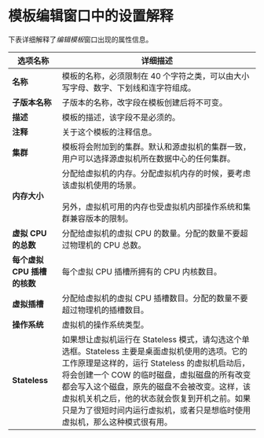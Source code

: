 # 模板编辑窗口中的设置解释

下表详细解释了*编辑模板*窗口出现的属性信息。

|选项名称|详细描述|
|--------|--------|
|**名称**|模板的名称，必须限制在 40 个字符之类，可以由大小写字母、数字、下划线和连字符组成。|
|**子版本名称**|子版本的名称，改字段在模板创建后将不可变。|
|**描述**|模板的描述，该字段不是必须的。|
|**注释**|关于这个模板的注释信息。|
|**集群**|模板将会附加到的集群。默认和源虚拟机的集群一致，用户可以选择源虚拟机所在数据中心的任何集群。|
|**内存大小**|分配给虚拟机的内存。分配虚拟机内存的时候，要考虑该虚拟机使用的场景。<br/><br/>另外，虚拟机可用的内存也受虚拟机内部操作系统和集群兼容版本的限制。|
|**虚拟 CPU 的总数**|分配给虚拟机的虚拟 CPU 的数量。分配的数量不要超过物理机的 CPU 总数。|
|**每个虚拟 CPU 插槽的核数**|每个虚拟 CPU 插槽所拥有的 CPU 内核数目。|
|**虚拟插槽**|分配给虚拟机的虚拟 CPU 插槽数目。分配的数量不要超过物理机的插槽数目。|
|**操作系统**|虚拟机的操作系统类型。|
|**Stateless**|如果想让虚拟机运行在 Stateless 模式，请勾选这个单选框。Stateless 主要是桌面虚拟机使用的选项。它的工作原理是这样的，运行 Stateless 的虚拟机启动后，将会创建一个 COW 的临时磁盘，虚拟磁盘的所有改变都会写入这个磁盘，原先的磁盘不会被改变。这样，该虚拟机关机之后，他的状态就会恢复到开机之前。如果只是为了很短时间内运行虚拟机，或者只是想临时使用虚拟机，那么这种模式很有用。|
